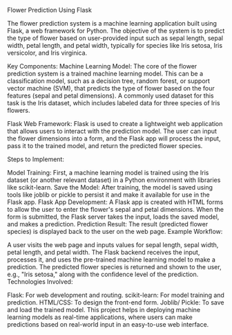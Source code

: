 Flower Prediction Using Flask

The flower prediction system is a machine learning application built using Flask, a web framework for Python. The objective of the system is to predict the type of flower based on user-provided input such as sepal length, sepal width, petal length, and petal width, typically for species like Iris setosa, Iris versicolor, and Iris virginica.

Key Components:
Machine Learning Model: The core of the flower prediction system is a trained machine learning model. This can be a classification model, such as a decision tree, random forest, or support vector machine (SVM), that predicts the type of flower based on the four features (sepal and petal dimensions). A commonly used dataset for this task is the Iris dataset, which includes labeled data for three species of Iris flowers.

Flask Web Framework: Flask is used to create a lightweight web application that allows users to interact with the prediction model. The user can input the flower dimensions into a form, and the Flask app will process the input, pass it to the trained model, and return the predicted flower species.

Steps to Implement:

Model Training: First, a machine learning model is trained using the Iris dataset (or another relevant dataset) in a Python environment with libraries like scikit-learn.
Save the Model: After training, the model is saved using tools like joblib or pickle to persist it and make it available for use in the Flask app.
Flask App Development: A Flask app is created with HTML forms to allow the user to enter the flower's sepal and petal dimensions. When the form is submitted, the Flask server takes the input, loads the saved model, and makes a prediction.
Prediction Result: The result (predicted flower species) is displayed back to the user on the web page.
Example Workflow:

A user visits the web page and inputs values for sepal length, sepal width, petal length, and petal width.
The Flask backend receives the input, processes it, and uses the pre-trained machine learning model to make a prediction.
The predicted flower species is returned and shown to the user, e.g., "Iris setosa," along with the confidence level of the prediction.
Technologies Involved:

Flask: For web development and routing.
scikit-learn: For model training and prediction.
HTML/CSS: To design the front-end form.
Joblib/ Pickle: To save and load the trained model.
This project helps in deploying machine learning models as real-time applications, where users can make predictions based on real-world input in an easy-to-use web interface.
